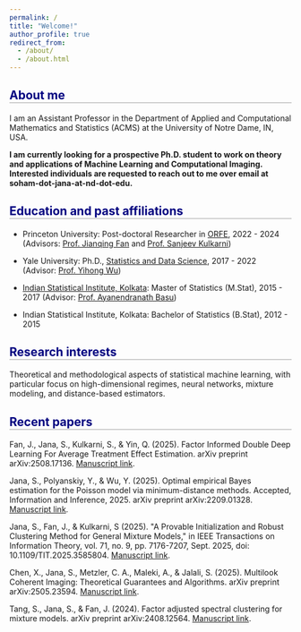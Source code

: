 ```yaml
---
permalink: /
title: "Welcome!"
author_profile: true
redirect_from: 
  - /about/
  - /about.html
---
```


<h2 style="border-bottom: 2px solid #ccc; color: navy;">About me</h2>

I am an Assistant Professor in the Department of Applied and Computational Mathematics and Statistics (ACMS) at the University of Notre Dame, IN, USA. 

**I am currently looking for a prospective Ph.D. student to work on theory and applications of Machine Learning and Computational Imaging. Interested individuals are requested to reach out to me over email at soham-dot-jana-at-nd-dot-edu.**

<h2 style="border-bottom: 2px solid #ccc; color: navy;">Education and past affiliations</h2>

- Princeton University: Post-doctoral Researcher in [ORFE](https://orfe.princeton.edu/), 2022 - 2024 (Advisors: [Prof. Jianqing Fan](https://fan.princeton.edu/) and [Prof. Sanjeev Kulkarni](https://www.princeton.edu/~kulkarni/))

- Yale University: Ph.D., [Statistics and Data Science](https://statistics.yale.edu/), 2017 - 2022 (Advisor: [Prof. Yihong Wu](http://www.stat.yale.edu/~yw562/))

- [Indian Statistical Institute, Kolkata](https://www.isical.ac.in/): Master of Statistics (M.Stat), 2015 - 2017 (Advisor: [Prof. Ayanendranath Basu](https://www.isical.ac.in/~ayanbasu/))

- Indian Statistical Institute, Kolkata: Bachelor of Statistics (B.Stat), 2012 - 2015



<h2 style="border-bottom: 2px solid #ccc; color: navy;"> Research interests </h2>

Theoretical and methodological aspects of statistical machine learning, with particular focus on high-dimensional regimes, neural networks, mixture modeling, and distance-based estimators.

<h2 style="border-bottom: 2px solid #ccc; color: navy;">Recent papers</h2>

Fan, J., Jana, S., Kulkarni, S., & Yin, Q. (2025). Factor Informed Double Deep Learning For Average Treatment Effect Estimation. arXiv preprint arXiv:2508.17136. [Manuscript link](https://janasoham.github.io/files/fiddle.pdf).

Jana, S., Polyanskiy, Y., & Wu, Y. (2025). Optimal empirical Bayes estimation for the Poisson model via minimum-distance methods. Accepted, Information and Inference, 2025. arXiv preprint arXiv:2209.01328. [Manuscript link](https://arxiv.org/abs/2209.01328).

Jana, S., Fan, J., & Kulkarni, S (2025). "A Provable Initialization and Robust Clustering Method for General Mixture Models," in IEEE Transactions on Information Theory, vol. 71, no. 9, pp. 7176-7207, Sept. 2025, doi: 10.1109/TIT.2025.3585804. [Manuscript link](https://ieeexplore.ieee.org/abstract/document/11069307).

Chen, X., Jana, S., Metzler, C. A., Maleki, A., & Jalali, S. (2025). Multilook Coherent Imaging: Theoretical Guarantees and Algorithms. arXiv preprint arXiv:2505.23594. [Manuscript link](https://janasoham.github.io/files/multilook.pdf).

Tang, S., Jana, S., & Fan, J. (2024). Factor adjusted spectral clustering for mixture models. arXiv preprint arXiv:2408.12564. [Manuscript link](https://janasoham.github.io/files/fasc.pdf).






